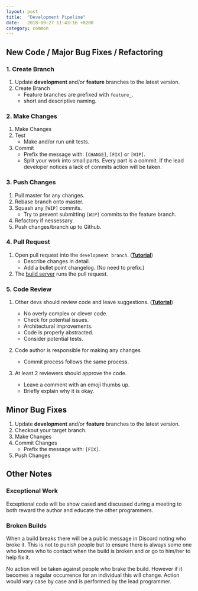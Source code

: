 ```yaml
---
layout: post
title:  "Development Pipeline"
date:   2018-09-27 11:43:16 +0200
category: common
---
```


## New Code / Major Bug Fixes / Refactoring
### 1. Create Branch

1. Update **development** and/or **feature** branches to the latest version.
1. Create Branch
	- Feature branches are prefixed with `feature_`.
	- short and descriptive naming.

### 2. Make Changes

1. Make Changes
1. Test
	- Make and/or run unit tests.
1. Commit
	- Prefix the message with: `[CHANGE]`, `[FIX]` or `[WIP]`.
	- Split your work into small parts. Every part is a commit. If the lead developer notices a lack of commits action will be taken.

### 3. Push Changes

1. Pull master for any changes.
1. Rebase branch onto master.
1. Squash any `[WIP]` commits.
	- Try to prevent submitting `[WIP]` commits to the feature branch.
1. Refactory if nessessary.
1. Push changes/branch up to Github.

### 4. Pull Request

1. Open pull request into the `development branch`. (**[Tutorial](https://help.github.com/articles/about-pull-requests/)**)
	- Describe changes in detail.
	- Add a bullet point changelog. (No need to prefix.)
1. The [build server]({{site.url}}/build_server) runs the pull request.

### 5. Code Review

1. Other devs should review code and leave suggestions. (**[Tutorial](https://github.com/features/code-review/)**)
	- No overly complex or clever code.
	- Check for potential issues.
	- Architectural improvements.
	- Code is properly abstracted.
	- Consider potential tests.

1. Code author is responsible for making any changes
	- Commit process follows the same process.

1. At least 2 reviewers should approve the code.
	- Leave a comment with an emoji thumbs up.
	- Briefly explain why it is okay.

## Minor Bug Fixes

1. Update **development** and/or **feature** branches to the latest version.
1. Checkout your target branch.
1. Make Changes
1. Commit Changes
	- Prefix the message with: `[FIX]`.
2. Push Changes

## Other Notes

### Exceptional Work

Exceptional code will be show cased and discussed during a meeting to both reward the author and educate the other programmers.

### Broken Builds

When a build breaks there will be a public message in Discord noting who broke it. This is not to punish people but to ensure there is always some one who knows who to contact when the build is broken and or go to him/her to help fix it.

No action will be taken against people who brake the build. However if it becomes a regular occurrence for an individual this will change. Action would vary case by case and is performed by the lead programmer.
